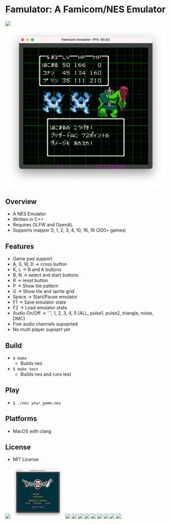# Famulator: A Famicom/NES Emulator

<img src ="./image/smb_grid.png" width=656>
<img src ="./image/dragon_quest_2_play.png" width=656>

## Overview
- A NES Emulator
- Written in C++
- Requires GLFW and OpenAL
- Supports mapper 0, 1, 2, 3, 4, 10, 16, 19 (200+ games)

## Features
- Game pad support
- A, S, W, D -> cross button
- K, L -> B and A buttons
- B, N -> select and start buttons
- R -> reset button
- P -> Show tile pattern
- G -> Show tile and sprite grid
- Space -> Start/Pause emulator
- F1 -> Save emulator state
- F2 -> Load emulator state
- Audio On/Off -> '`', 1, 2, 3, 4, 5 (ALL, pulse1, pulse2, triangle, noise, DMC)
- Five audio channels supoprted
- No multi player supoprt yet

## Build
- `$ make`
    - Builds nes
- `$ make test`
    - Builds nes and runs test

## Play
- `$ ./nes your_game.nes`

## Platforms
- MacOS with clang

## License
- MIT License

<img src ="./image/super_mario_bros.png" width=164> <img src ="./image/dragon_quest_2.png" width=164>
<img src ="./image/donkey_kong.png" width=164>
<img src ="./image/ice_climber.png" width=164>
<img src ="./image/golf.png" width=164>
<img src ="./image/xevious.png" width=164>
<img src ="./image/galaxian.png" width=164>
<img src ="./image/star_force.png" width=164>
<img src ="./image/star_luster.png" width=164>
<img src ="./image/mach_rider.png" width=164>
<img src ="./image/portpia_renzoku_satsujin_jiken.png" width=164>
